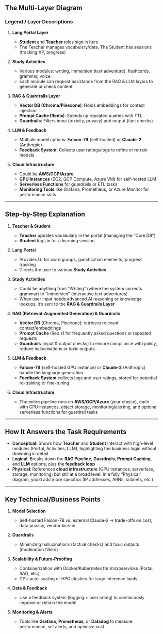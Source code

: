 ## **The Multi-Layer Diagram**

### **Legend / Layer Descriptions**

1. **Lang Portal Layer**  
   - **Student** and **Teacher** roles sign in here  
   - The Teacher manages vocabulary/data. The Student has sessions (tracking XP, progress)  

2. **Study Activities**  
   - Various modules: writing, immersion (text adventure), flashcards, grammar, voice  
   - Each module can request assistance from the RAG & LLM layers to generate or check content

3. **RAG & Guardrails Layer**  
   - **Vector DB (Chroma/Pinecone)**: Holds embeddings for context injection  
   - **Prompt Cache (Redis)**: Speeds up repeated queries with TTL
   - **Guardrails**: Filters input (toxicity, privacy) and output (fact checks)

4. **LLM & Feedback**  
   - Multiple model options: **Falcon-7B** (self-hosted) or **Claude-2** (Anthropic)  
   - **Feedback System**: Collects user ratings/logs to refine or retrain models

5. **Cloud Infrastructure**  
   - Could be **AWS/GCP/Azure**
   - **GPU Instances** (EC2, GCP Compute, Azure VM) for self-hosted LLM  
   - **Serverless Functions** for guardrails or ETL tasks  
   - **Monitoring Tools** like Grafana, Prometheus, or Azure Monitor for performance stats

---

## **Step-by-Step Explanation**

1. **Teacher & Student**  
   - **Teacher** updates vocabulary in the portal (managing the “Core DB”)  
   - **Student** logs in for a learning session  

2. **Lang Portal**  
   - Provides UI for word groups, gamification elements, progress tracking  
   - Directs the user to various **Study Activities**  

3. **Study Activities**  
   - Could be anything from “Writing” (where the system corrects grammar) to “Immersion” (interactive text adventures)  
   - When user input needs advanced AI reasoning or knowledge lookups, it’s sent to the **RAG & Guardrails Layer**

4. **RAG (Retrieval-Augmented Generation) & Guardrails**  
   - **Vector DB** (Chroma, Pinecone): retrieves relevant context/embeddings  
   - **Prompt Cache** (Redis) for frequently asked questions or repeated requests  
   - **Guardrails** (input & output checks) to ensure compliance with policy, reduce hallucinations or toxic outputs

5. **LLM & Feedback**  
   - **Falcon-7B** (self-hosted GPU instance) or **Claude-2** (Anthropic) handle the language generation  
   - **Feedback System** collects logs and user ratings, stored for potential re-training or fine-tuning

6. **Cloud Infrastructure**  
   - The entire pipeline runs on **AWS/GCP/Azure** (your choice), each with GPU instances, object storage, monitoring/alerting, and optional serverless functions for guardrail tasks

---

## **How It Answers the Task Requirements**

- **Conceptual**: Shows how **Teacher** and **Student** interact with high-level modules (Portal, Activities, LLM), highlighting the business logic without drowning in detail  
- **Logical**: Breaks down the **RAG Pipeline**, **Guardrails**, **Prompt Caching**, and **LLM** options, plus the **feedback loop**  
- **Physical**: References **cloud infrastructure** (GPU instances, serverless, storage, monitoring) but still at a broad level. In a fully “Physical” diagram, you’d add more specifics (IP addresses, ARNs, subnets, etc.)

---

## **Key Technical/Business Points**

1. **Model Selection**  
   - Self-hosted Falcon-7B vs. external Claude-2 → trade-offs on cost, data privacy, vendor lock-in

2. **Guardrails**  
   - Minimizing hallucinations (factual checks) and toxic outputs (moderation filters)

3. **Scalability & Future-Proofing**  
   - Containerization with Docker/Kubernetes for microservices (Portal, RAG, etc.)  
   - GPU auto-scaling or HPC clusters for large inference loads  

4. **Data & Feedback**  
   - Use a feedback system (logging + user rating) to continuously improve or retrain the model

5. **Monitoring & Alerts**  
   - Tools like **Grafana**, **Prometheus**, or **Datadog** to measure performance, set alerts, and optimize cost
